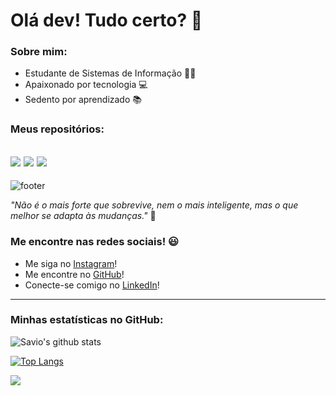 # **Olá dev! Tudo certo?** 👋
### Sobre mim:
* Estudante de Sistemas de Informação 👨‍🎓
* Apaixonado por tecnologia 💻
* Sedento por aprendizado 📚

### Meus repositórios:
![](https://github-readme-stats.vercel.app/api/pin/?username=saviosousa31&repo=Disciplina-de-Banco-de-Dados-II&theme=gotham)
![](https://github-readme-stats.vercel.app/api/pin/?username=saviosousa31&repo=AED-III&theme=gotham)
![](https://github-readme-stats.vercel.app/api/pin/?username=saviosousa31&repo=Portifolio_de_Projetos&theme=gotham)
---

![footer](https://user-images.githubusercontent.com/68975174/111469358-5d030f80-8705-11eb-81fb-b4737c76fd90.png)

*"Não é o mais forte que sobrevive, nem o mais inteligente, mas o que melhor se adapta às mudanças."* 🥇 
### Me encontre nas redes sociais! 😃 
* Me siga no [Instagram](https://www.instagram.com/saviosousa31/)!
* Me encontre no [GitHub](https://github.com/saviosousa31)!
* Conecte-se comigo no [LinkedIn](https://www.linkedin.com/in/s%C3%A1vio-soares-sousa-5b8780174/)!
---
### Minhas estatísticas no GitHub:

![Savio's github stats](https://github-readme-stats.vercel.app/api?username=saviosousa31)

[![Top Langs](https://github-readme-stats.vercel.app/api/top-langs/?username=saviosousa31&layout=compact)](https://github.com/saviosousa31/github-readme-stats)

![](https://komarev.com/ghpvc/?username=saviosousa31&layout=compact&hide_border=true&langs_count=10)
